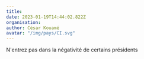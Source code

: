 ```yaml
---
title: 
date: 2023-01-19T14:44:02.822Z
organisation: 
author: César Kouamé 
avatar: "/img/pays/CI.svg"
---
```


N'entrez pas dans la négativité de certains présidents 